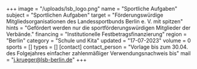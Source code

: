 +++
image = "/uploads/lsb_logo.png"
name = "Sportliche Aufgaben"
subject = "Sportlichen Aufgaben"
target = "Förderungswürdige Mitgliedsorganisationen des Landessportbunds Berlin e. V. mit spitzen"
hints = "Gefördert werden nur die sportförderungswürdigen Mitglieder der Verbände."
financing = "Institutionelle Festbetragsfinanzierung"
region = "Berlin"
category = "Schule und Kita"
updated = "17-07-2023"
volume = 0
sports = []
types = []
[contact]
contact_person = "Vorlage bis zum 30.04. des Folgejahres einfacher zahlenmäßiger Verwendungsnachweis bis"
mail = "j.krueger@lsb-berlin.de"
+++